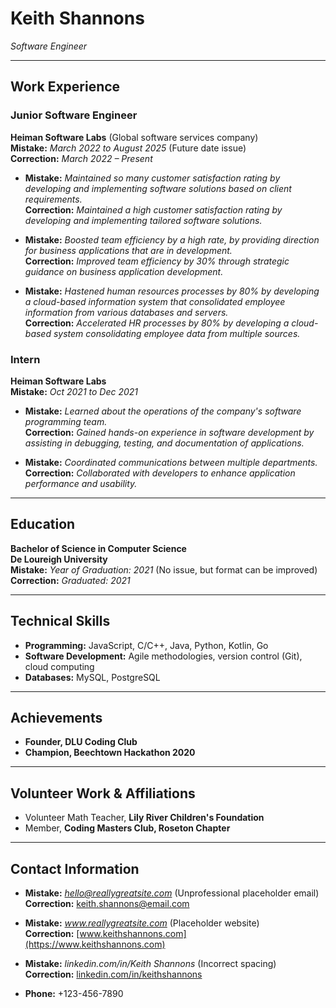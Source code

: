 # **Keith Shannons**  
*Software Engineer*  

---

## **Work Experience**

### **Junior Software Engineer**  
**Heiman Software Labs** (Global software services company)  
**Mistake:** *March 2022 to August 2025* (Future date issue)  
**Correction:** *March 2022 – Present*  

- **Mistake:** *Maintained so many customer satisfaction rating by developing and implementing software solutions based on client requirements.*  
  **Correction:** *Maintained a high customer satisfaction rating by developing and implementing tailored software solutions.*  

- **Mistake:** *Boosted team efficiency by a high rate, by providing direction for business applications that are in development.*  
  **Correction:** *Improved team efficiency by 30% through strategic guidance on business application development.*  

- **Mistake:** *Hastened human resources processes by 80% by developing a cloud-based information system that consolidated employee information from various databases and servers.*  
  **Correction:** *Accelerated HR processes by 80% by developing a cloud-based system consolidating employee data from multiple sources.*  

### **Intern**  
**Heiman Software Labs**  
**Mistake:** *Oct 2021 to Dec 2021*  
- **Mistake:** *Learned about the operations of the company's software programming team.*  
  **Correction:** *Gained hands-on experience in software development by assisting in debugging, testing, and documentation of applications.*  

- **Mistake:** *Coordinated communications between multiple departments.*  
  **Correction:** *Collaborated with developers to enhance application performance and usability.*  

---

## **Education**

**Bachelor of Science in Computer Science**  
**De Loureigh University**  
**Mistake:** *Year of Graduation: 2021* (No issue, but format can be improved)  
**Correction:** *Graduated: 2021*  

---

## **Technical Skills**

- **Programming:** JavaScript, C/C++, Java, Python, Kotlin, Go  
- **Software Development:** Agile methodologies, version control (Git), cloud computing  
- **Databases:** MySQL, PostgreSQL  

---

## **Achievements**

- **Founder, DLU Coding Club**  
- **Champion, Beechtown Hackathon 2020**  

---

## **Volunteer Work & Affiliations**

- Volunteer Math Teacher, **Lily River Children's Foundation**  
- Member, **Coding Masters Club, Roseton Chapter**  

---

## **Contact Information**

- **Mistake:** *hello@reallygreatsite.com* (Unprofessional placeholder email)  
  **Correction:** [keith.shannons@email.com](mailto:keith.shannons@email.com)  

- **Mistake:** *www.reallygreatsite.com* (Placeholder website)  
  **Correction:** [www.keithshannons.com](https://www.keithshannons.com)  

- **Mistake:** *linkedin.com/in/Keith Shannons* (Incorrect spacing)  
  **Correction:** [linkedin.com/in/keithshannons](https://linkedin.com/in/keithshannons)  

- **Phone:** +123-456-7890  
